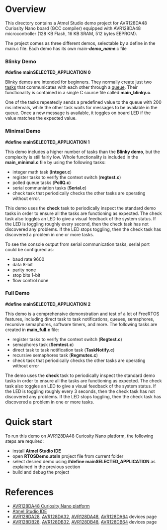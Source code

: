 
# Overview

This directory contains a Atmel Studio demo project for AVR128DA48 Curiosity Nano board (GCC compiler) equipped with AVR128DA48 microcontroller (128 KB Flash, 16 KB SRAM, 512 bytes EEPROM).  

The project comes as three different demos, selectable by a define in the main.c file. Each demo has its own main-***demo_name***.c file

### Blinky Demo

**#define       mainSELECTED_APPLICATION	  0**

Blinky demos are intended for beginners. They normally create just two [tasks](https://www.freertos.org/a00015.html) that communicates with each other through a [queue](https://www.freertos.org/Embedded-RTOS-Queues.html). Their functionality is contained in a single C source file called **main_blinky.c**.

One of the tasks repeatedly sends a predefined value to the queue with 200 ms intervals, while the other task waits for messages to be available in the queue. Once a new message is available, it toggles on board LED if the value matches the expected value.


### Minimal Demo

**#define       mainSELECTED_APPLICATION	  1**

This demo includes a higher number of tasks than the **Blinky demo**, but the complexity is still fairly low. Whole functionality is included in the **main_minimal.c** file by using the following tasks:

 - integer math task (**Integer.c**)
 - register tasks to verify the context switch (**regtest.c**)
 - polled queue tasks (**PollQ.c**)
 - serial communiation tasks (**Serial.c**)
 - check task that periodically checks the other tasks are operating without error.

This demo uses the **check** task to periodically inspect the standard demo tasks in order to ensure all the tasks are functioning as expected. The check task also toggles an LED to give a visual feedback of the system status. If the LED is toggling roughly every second, then the check task has not discovered any problems. If the LED stops toggling, then the check task has discovered a problem in one or more tasks.

To see the console output from serial communication tasks, serial port could be configured as: 
 - baud rate 9600
 - data 8-bit
 - parity none
 - stop bits 1-bit
 - flow control none

### Full Demo

**#define       mainSELECTED_APPLICATION	  2**

This demo is a comprehensive demonstration and test of a lot of FreeRTOS features, including direct task to task notifications, queues, semaphores, recursive semaphores, software timers, and more. The following tasks are created in **main_full.c** file:

 - register tasks to verify the context switch (**Regtest.c**)
 - semaphores task (**Semtest.c**)
 - direct task to task notification task (**TaskNotify.c**)
 - recursive semaphores task (**Regmutex.c**)
 - check task that periodically checks the other tasks are operating without error

The demo uses the **check** task to periodically inspect the standard demo tasks in order to ensure all the tasks are functioning as expected. The check task also toggles an LED to give a visual feedback of the system status. If the LED is toggling roughly every 3 seconds, then the check task has not discovered any problems. If the LED stops toggling, then the check task has discovered a problem in one or more tasks.

# Quick start

To run this demo on AVR128DA48 Curiosity Nano platform, the following steps are required:
 - install **Atmel Studio IDE**
 - open **RTOSDemo.atsln** project file from current folder
 - select desired demo using **#define       mainSELECTED_APPLICATION** as explained in the previous section
 - build and debug the project


# References
  - [AVR128DA48 Curiosity Nano platform](https://www.microchip.com/DevelopmentTools/ProductDetails/PartNO/DM164151)
  - [Atmel Studio IDE](http://studio.download.atmel.com/7.0.2389/as-installer-7.0.2389-web.exe)
  - [AVR128DA28](https://www.microchip.com/wwwproducts/en/AVR128DA28), [AVR128DA32](https://www.microchip.com/wwwproducts/en/AVR128DA32), [AVR128DA48](https://www.microchip.com/wwwproducts/en/AVR128DA48), [AVR128DA64](https://www.microchip.com/wwwproducts/en/AVR128DA64) devices page
  - [AVR128DB28](https://www.microchip.com/wwwproducts/en/AVR128DB28), [AVR128DB32](https://www.microchip.com/wwwproducts/en/AVR128DB32), [AVR128DB48](https://www.microchip.com/wwwproducts/en/AVR128DB48), [AVR128DB64](https://www.microchip.com/wwwproducts/en/AVR128DB64) devices page
